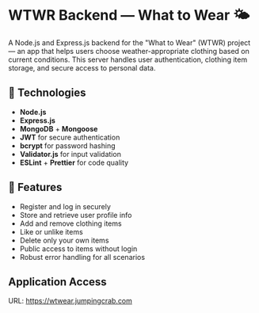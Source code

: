 # WTWR Backend — What to Wear 🌤️

A Node.js and Express.js backend for the "What to Wear" (WTWR) project — an app that helps users choose weather-appropriate clothing based on current conditions. This server handles user authentication, clothing item storage, and secure access to personal data.

## 🔧 Technologies

- **Node.js**
- **Express.js**
- **MongoDB** + **Mongoose**
- **JWT** for secure authentication
- **bcrypt** for password hashing
- **Validator.js** for input validation
- **ESLint** + **Prettier** for code quality

## 🚀 Features

- Register and log in securely
- Store and retrieve user profile info
- Add and remove clothing items
- Like or unlike items
- Delete only your own items
- Public access to items without login
- Robust error handling for all scenarios

## Application Access

URL: https://wtwear.jumpingcrab.com
